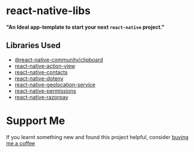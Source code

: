 # react-native-libs

**"An Ideal app-template to start your next `react-native` project."**

## Libraries Used

-   [@react-native-community/clipboard](https://www.npmjs.com/package/@react-native-community/clipboard)
-   [react-native-action-view](https://www.npmjs.com/package/react-native-action-view)
-   [react-native-contacts](https://www.npmjs.com/package/react-native-contacts)
-   [react-native-dotenv](https://www.npmjs.com/package/react-native-dotenv)
-   [react-native-geolocation-service](https://www.npmjs.com/package/react-native-geolocation-service)
-   [react-native-permissions](https://www.npmjs.com/package/react-native-permissions)
-   [react-native-razorpay](https://www.npmjs.com/package/react-native-razorpay)

# Support Me

If you learnt something new and found this project helpful, consider [buying me a coffee](https://www.buymeacoffee.com/nish1896)
